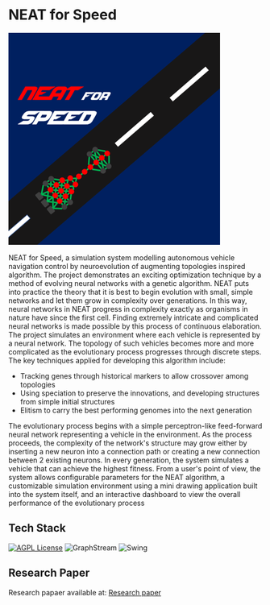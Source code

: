 # NEAT for Speed
![alt text](https://github.com/ZeerakBaig/Neat-for-Speed/blob/master/Logo6.png)

NEAT for Speed, a simulation system modelling autonomous vehicle navigation control by neuroevolution of augmenting topologies inspired algorithm. The project demonstrates an exciting optimization technique by a method of evolving neural networks with a genetic algorithm. NEAT puts into practice the theory that it is best to begin evolution with small, simple networks and let them grow in complexity over generations. In this way, neural networks in NEAT progress in complexity exactly as organisms in nature have since the first cell. Finding extremely intricate and complicated neural networks is made possible by this process of continuous elaboration. The project simulates an environment where each vehicle is represented by a neural network. The topology of such vehicles becomes more and more complicated as the evolutionary process progresses through discrete steps. The key techniques applied for developing this algorithm include: 
- Tracking genes through historical markers to allow crossover among topologies
- Using speciation to preserve the innovations, and developing structures from simple initial structures
- Elitism to carry the best performing genomes into the next generation 

The evolutionary process begins with a simple perceptron-like feed-forward neural network representing a vehicle in the environment. As the process proceeds, the complexity of the network's structure may grow either by inserting a new neuron into a connection path or creating a new connection between 2 existing neurons. In every generation, the system simulates a vehicle that can achieve the highest fitness. From a user's point of view, the system allows configurable parameters for the NEAT algorithm, a customizable simulation environment using a mini drawing application built into the system itself, and an interactive dashboard to view the overall performance of the evolutionary process


## Tech Stack


[![AGPL License](https://img.shields.io/badge/Java-16.0-brightgreen)](http://www.gnu.org/licenses/agpl-3.0/)
![GraphStream](https://img.shields.io/badge/GraphStream-1.3-red)
![Swing](https://img.shields.io/badge/Swing-1.4.1-green)

## Research Paper
Research papaer available at: [Research paper](https://github.com/ZeerakBaig/Neat-for-Speed/blob/master/Research_Paper/Baig_ZM_YP_ResearchPaper_2022.pdf)
